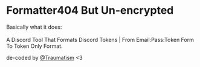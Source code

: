 # Formatter404 But Un-encrypted

Basically what it does:<br><br>
A Discord Tool That Formats Discord Tokens | From Email:Pass:Token Form To Token Only Format.

de-coded by <a href="https://github.com/Traumatism">@Traumatism</a> <3
